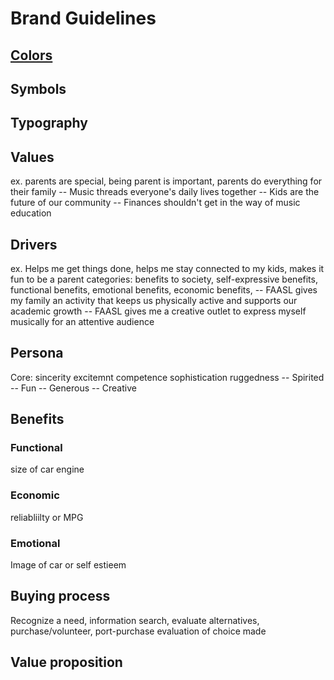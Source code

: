 # Brand Guidelines
## [Colors](https://rawgit.com/Joao-S-Martins/faasl/master/branding/colors.html "The colors of the FAASL")
## Symbols
## Typography
## Values
ex. parents are special, being parent is important, parents do everything for their family
-- Music threads everyone's daily lives together
-- Kids are the future of our community
-- Finances shouldn't get in the way of music education

## Drivers
ex. Helps me get things done, helps me stay connected to my kids, makes it fun to be a parent
categories: benefits to society, self-expressive benefits, functional benefits, emotional benefits, economic benefits, 
-- FAASL gives my family an activity that keeps us physically active and supports our academic growth
-- FAASL gives me a creative outlet to express myself musically for an attentive audience

## Persona
Core: sincerity excitemnt competence sophistication ruggedness
-- Spirited
-- Fun
-- Generous
-- Creative
 
 ## Benefits
 ### Functional
 size of car engine
 ### Economic
 reliabliilty or MPG
 ### Emotional
 Image of car or self estieem

## Buying process
Recognize a need, information search, evaluate alternatives, purchase/volunteer, port-purchase evaluation of choice made

## Value proposition

